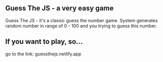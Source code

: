 ## Guess The JS - a very easy game ##
Guess The JS - it's a classic guess the number game. System generates random number in range of 0 - 100 and you trying to guess this number.

## If you want to play, so... ##
go to the link: guessthejs.netlify.app
